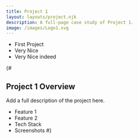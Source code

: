 ```yaml
---
title: Project 1
layout: layouts/project.njk
description: A full-page case study of Project 1.
image: /images/Logo1.svg
---
```


- First Project
- Very Nice
- Very Nice indeed

{#

## Project 1 Overview

Add a full description of the project here.

- Feature 1
- Feature 2
- Tech Stack
- Screenshots #}
